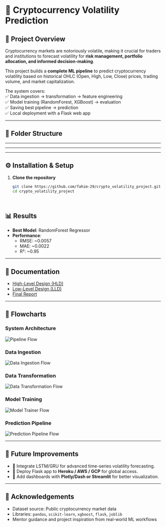# 🚀 Cryptocurrency Volatility Prediction

## 📌 Project Overview
Cryptocurrency markets are notoriously volatile, making it crucial for traders and institutions to forecast volatility for **risk management, portfolio allocation, and informed decision-making**.  

This project builds a **complete ML pipeline** to predict cryptocurrency volatility based on historical OHLC (Open, High, Low, Close) prices, trading volume, and market capitalization.  

The system covers:  
✅ Data ingestion → transformation → feature engineering  
✅ Model training (RandomForest, XGBoost) → evaluation  
✅ Saving best pipeline → prediction  
✅ Local deployment with a Flask web app  

---

## 📂 Folder Structure

---

---
---

## ⚙️ Installation & Setup

1. **Clone the repository**
   ```bash
   git clone https://github.com/fahim-29/crypto_volatility_project.git
   cd crypto_volatility_project




## 📊 Results
- **Best Model**: RandomForest Regressor  
- **Performance**:  
  - RMSE: ~0.0057  
  - MAE: ~0.0022  
  - R²: ~0.95  

---

## 📖 Documentation
- [High-Level Design (HLD)](docs/HLD.md)  
- [Low-Level Design (LLD)](docs/LLD.md)  
- [Final Report](docs/Final_Report.md)  

---

## 📌 Flowcharts
### System Architecture
![Pipeline Flow](flowchart/pipeline_flow.png)

### Data Ingestion
![Data Ingestion Flow](flowchart/data_ingestion.png)

### Data Transformation
![Data Transformation Flow](flowchart/data_transformation.png)

### Model Training
![Model Trainer Flow](flowchart/model_trainer.png)

### Prediction Pipeline
![Prediction Pipeline Flow](flowchart/prediction_pipeline.png)

---

## 🚀 Future Improvements
- 🔹 Integrate LSTM/GRU for advanced time-series volatility forecasting.  
- 🔹 Deploy Flask app to **Heroku / AWS / GCP** for global access.  
- 🔹 Add dashboards with **Plotly/Dash or Streamlit** for better visualization.  

---

## 🙌 Acknowledgements
- Dataset source: Public cryptocurrency market data  
- Libraries: `pandas`, `scikit-learn`, `xgboost`, `flask`, `joblib`  
- Mentor guidance and project inspiration from real-world ML workflows  
